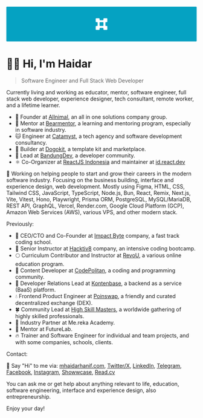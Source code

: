 ![Cover Image](./assets/mhaidarhanif-cover-github.png)

# 👋😄 Hi, I'm Haidar

> Software Engineer and Full Stack Web Developer

Currently living and working as educator, mentor, software engineer, full stack web developer, experience designer, tech consultant, remote worker, and a lifetime learner.

- 🐾 Founder at [Allnimal](https://github.com/allnimal), an all in one solutions company group.
- 🐻 Mentor at [Bearmentor](https://github.com/bearmentor), a learning and mentoring program, especially in software industry.
- 🐱 Engineer at [Catamyst](https://github.com/catamyst), a tech agency and software development consultancy.
- 🐶 Builder at [Dogokit](https://github.com/dogokit), a template kit and marketplace.
- 🏯 Lead at [BandungDev](https://github.com/bandungdev), a developer community.
- ⚛️ Co-Organizer at [ReactJS Indonesia](https://github.com/reactjs-id) and maintainer at [id.react.dev](https://github.com/reactjs/id.react.dev)

🔭 Working on helping people to start and grow their careers in the modern software industry. Focusing on the business building, interface and experience design, web development. Mostly using Figma, HTML, CSS, Tailwind CSS, JavaScript, TypeScript, Node.js, Bun, React, Remix, Next.js, Vite, Vitest, Hono, Playwright, Prisma ORM, PostgreSQL, MySQL/MariaDB, REST API, GraphQL, Vercel, Render.com, Google Cloud Platform (GCP), Amazon Web Services (AWS), various VPS, and other modern stack.

Previously:

- 🐲 CEO/CTO and Co-Founder at [Impact Byte](https://github.com/impactbyte) company, a fast track coding school.
- 🦊 Senior Instructor at [Hacktiv8](https://github.com/hacktiv8/phase-0-activities/graphs/contributors?from=2016-07-10&to=2020-07-09&type=a) company, an intensive coding bootcamp.
- 🌕 Curriculum Contributor and Instructor at [RevoU](https://github.com/revou-id), a various online education program.
- 💠 Content Developer at [CodePolitan](https://codepolitan.com), a coding and programming community.
- 🎁 Developer Relations Lead at [Kontenbase](https://github.com/kontenbase), a backend as a service (BaaS) platform.
- 💧 Frontend Product Engineer at [Poinswap](https://github.com/poinswap), a friendly and curated decentralized exchange (DEX).
- 🍀 Community Lead at [High Skill Masters](https://github.com/highskillmasters), a worldwide gathering of highly skilled professionals.
- 🧳 Industry Partner at Me.reka Academy. 
- 💼 Mentor at FutureLab.
- 🔥 Trainer and Software Engineer for individual and team projects, and with some companies, schools, clients.

Contact:

💬 Say "Hi" to me via: [mhaidarhanif.com](https://mhaidarhanif.com), [Twitter/X](https://twitter.com/mhaidarhanif), [LinkedIn](https://linkedin.com/in/mhaidarhanif), [Telegram](https://t.me/mhaidarhanif), [Facebook](https://facebook.com/mhaidarhanif), [Instagram](https://instagram.com/mhaidarhanif_), [Showwcase](https://showwcase.com/haidar), [Read.cv](https://read.cv/haidar)

You can ask me or get help about anything relevant to life, education, software engineering, interface and experience design, also entrepreneurship.

Enjoy your day!
